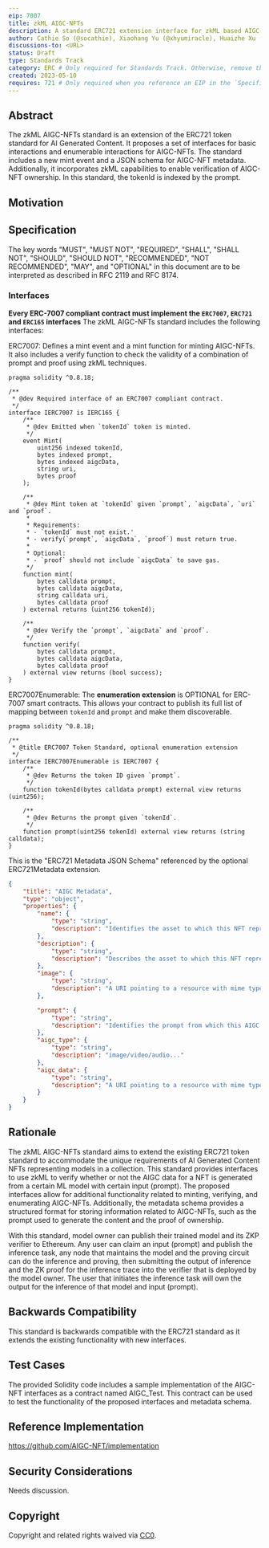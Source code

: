 ```yaml
---
eip: 7007
title: zkML AIGC-NFTs
description: A standard ERC721 extension interface for zkML based AIGC-NFTs.
author: Cathie So (@socathie), Xiaohang Yu (@xhyumiracle), Huaizhe Xu (@HuaizheXu), Kartin Wang (@kartinW)
discussions-to: <URL>
status: Draft
type: Standards Track
category: ERC # Only required for Standards Track. Otherwise, remove this field.
created: 2023-05-10
requires: 721 # Only required when you reference an EIP in the `Specification` section. Otherwise, remove this field.
---
```


<!--
  READ EIP-1 (https://eips.ethereum.org/EIPS/eip-1) BEFORE USING THIS TEMPLATE!

  This is the suggested template for new EIPs. After you have filled in the requisite fields, please delete these comments.

  Note that an EIP number will be assigned by an editor. When opening a pull request to submit your EIP, please use an abbreviated title in the filename, `eip-draft_title_abbrev.md`.

  The title should be 44 characters or less. It should not repeat the EIP number in title, irrespective of the category.

  TODO: Remove this comment before submitting
-->

## Abstract

<!--
  The Abstract is a multi-sentence (short paragraph) technical summary. This should be a very terse and human-readable version of the specification section. Someone should be able to read only the abstract to get the gist of what this specification does.

  TODO: Remove this comment before submitting
-->
The zkML AIGC-NFTs standard is an extension of the ERC721 token standard for AI Generated Content. It proposes a set of interfaces for basic interactions and enumerable interactions for AIGC-NFTs. The standard includes a new mint event and a JSON schema for AIGC-NFT metadata. Additionally, it incorporates zkML capabilities to enable verification of AIGC-NFT ownership. In this standard, the tokenId is indexed by the prompt.

## Motivation

<!--
  This section is optional.

  The motivation section should include a description of any nontrivial problems the EIP solves. It should not describe how the EIP solves those problems, unless it is not immediately obvious. It should not describe why the EIP should be made into a standard, unless it is not immediately obvious.

  With a few exceptions, external links are not allowed. If you feel that a particular resource would demonstrate a compelling case for your EIP, then save it as a printer-friendly PDF, put it in the assets folder, and link to that copy.

  TODO: Remove this comment before submitting
-->

## Specification

<!--
  The Specification section should describe the syntax and semantics of any new feature. The specification should be detailed enough to allow competing, interoperable implementations for any of the current Ethereum platforms (besu, erigon, ethereumjs, go-ethereum, nethermind, or others).

  It is recommended to follow RFC 2119 and RFC 8170. Do not remove the key word definitions if RFC 2119 and RFC 8170 are followed.

  TODO: Remove this comment before submitting
-->

The key words "MUST", "MUST NOT", "REQUIRED", "SHALL", "SHALL NOT", "SHOULD", "SHOULD NOT", "RECOMMENDED", "NOT RECOMMENDED", "MAY", and "OPTIONAL" in this document are to be interpreted as described in RFC 2119 and RFC 8174.

### Interfaces 
**Every ERC-7007 compliant contract must implement the `ERC7007`, `ERC721` and `ERC165` interfaces**
The zkML AIGC-NFTs standard includes the following interfaces: 

ERC7007: Defines a mint event and a mint function for minting AIGC-NFTs. It also includes a verify function to check the validity of a combination of prompt and proof using zkML techniques.

```solidity
pragma solidity ^0.8.18;

/**
 * @dev Required interface of an ERC7007 compliant contract.
 */
interface IERC7007 is IERC165 {
    /**
     * @dev Emitted when `tokenId` token is minted.
     */
    event Mint(
        uint256 indexed tokenId,
        bytes indexed prompt,
        bytes indexed aigcData,
        string uri,
        bytes proof
    );

    /**
     * @dev Mint token at `tokenId` given `prompt`, `aigcData`, `uri` and `proof`.
     *
     * Requirements:
     * - `tokenId` must not exist.'
     * - verify(`prompt`, `aigcData`, `proof`) must return true.
     *
     * Optional:
     * - `proof` should not include `aigcData` to save gas.
     */
    function mint(
        bytes calldata prompt,
        bytes calldata aigcData,
        string calldata uri,
        bytes calldata proof
    ) external returns (uint256 tokenId);

    /**
     * @dev Verify the `prompt`, `aigcData` and `proof`.
     */
    function verify(
        bytes calldata prompt,
        bytes calldata aigcData,
        bytes calldata proof
    ) external view returns (bool success);
}
```

ERC7007Enumerable: The **enumeration extension** is OPTIONAL for ERC-7007 smart contracts. This allows your contract to publish its full list of mapping between `tokenId` and `prompt` and make them discoverable.

```solidity
pragma solidity ^0.8.18;

/**
 * @title ERC7007 Token Standard, optional enumeration extension
 */
interface IERC7007Enumerable is IERC7007 {
    /**
     * @dev Returns the token ID given `prompt`.
     */
    function tokenId(bytes calldata prompt) external view returns (uint256);

    /**
     * @dev Returns the prompt given `tokenId`.
     */
    function prompt(uint256 tokenId) external view returns (string calldata);
}
```

This is the "ERC721 Metadata JSON Schema" referenced by the optional ERC721Metadata extension.
```json
{
    "title": "AIGC Metadata",
    "type": "object",
    "properties": {
        "name": {
            "type": "string",
            "description": "Identifies the asset to which this NFT represents"
        },
        "description": {
            "type": "string",
            "description": "Describes the asset to which this NFT represents"
        },
        "image": {
            "type": "string",
            "description": "A URI pointing to a resource with mime type image/* representing the asset to which this NFT represents. Consider making any images at a width between 320 and 1080 pixels and aspect ratio between 1.91:1 and 4:5 inclusive."
        },

        "prompt": {
            "type": "string",
            "description": "Identifies the prompt from which this AIGC NFT generated"
        },
        "aigc_type": {
            "type": "string",
            "description": "image/video/audio..."
        },
        "aigc_data": {
            "type": "string",
            "description": "A URI pointing to a resource with mime type image/* representing the asset to which this AIGC NFT represents."
        }
    }
}
```


## Rationale

The zkML AIGC-NFTs standard aims to extend the existing ERC721 token standard to accommodate the unique requirements of AI Generated Content NFTs representing models in a collection. This standard provides interfaces to use zkML to verify whether or not the AIGC data for a NFT is generated from a certain ML model with certain input (prompt). The proposed interfaces allow for additional functionality related to minting, verifying, and enumerating AIGC-NFTs. Additionally, the metadata schema provides a structured format for storing information related to AIGC-NFTs, such as the prompt used to generate the content and the proof of ownership.

With this standard, model owner can publish their trained model and its ZKP verifier to Ethereum. Any user can claim an input (prompt) and publish the inference task, any node that maintains the model and the proving circuit can do the inference and proving, then submitting the output of inference and the ZK proof for the inference trace into the verifier that is deployed by the model owner. The user that initiates the inference task will own the output for the inference of that model and input (prompt).

## Backwards Compatibility

This standard is backwards compatible with the ERC721 standard as it extends the existing functionality with new interfaces.

## Test Cases

The provided Solidity code includes a sample implementation of the AIGC-NFT interfaces as a contract named AIGC_Test. This contract can be used to test the functionality of the proposed interfaces and metadata schema.

## Reference Implementation

https://github.com/AIGC-NFT/implementation 

## Security Considerations

Needs discussion.

## Copyright

Copyright and related rights waived via [CC0](../LICENSE.md).
